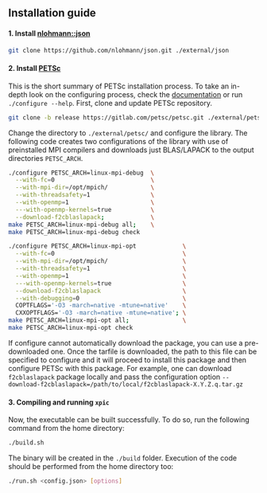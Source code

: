 ## Installation guide

#### 1. Install [nlohmann::json](https://github.com/nlohmann/json)
```sh
git clone https://github.com/nlohmann/json.git ./external/json
```

#### 2. Install [PETSc](https://gitlab.com/petsc/petsc)
This is the short summary of PETSc installation process. To take an in-depth look on the configuring process, check the [documentation](https://petsc.org/release/install/install/) or run `./configure --help`. First, clone and update PETSc repository.

```sh
git clone -b release https://gitlab.com/petsc/petsc.git ./external/petsc
```

Change the directory to `./external/petsc/` and configure the library. The following code creates two configurations of the library with use of preinstalled MPI compilers and downloads just BLAS/LAPACK to the output directories `PETSC_ARCH`.

```sh
./configure PETSC_ARCH=linux-mpi-debug  \
  --with-fc=0                           \
  --with-mpi-dir=/opt/mpich/            \
  --with-threadsafety=1                 \
  --with-openmp=1                       \
  ---with-openmp-kernels=true           \
  --download-f2cblaslapack;             \
make PETSC_ARCH=linux-mpi-debug all;    \
make PETSC_ARCH=linux-mpi-debug check
```
```sh
./configure PETSC_ARCH=linux-mpi-opt             \
  --with-fc=0                                    \
  --with-mpi-dir=/opt/mpich/                     \
  --with-threadsafety=1                          \
  --with-openmp=1                                \
  ---with-openmp-kernels=true                    \
  --download-f2cblaslapack                       \
  --with-debugging=0                             \
  COPTFLAGS='-O3 -march=native -mtune=native'    \
  CXXOPTFLAGS='-O3 -march=native -mtune=native'; \
make PETSC_ARCH=linux-mpi-opt all;               \
make PETSC_ARCH=linux-mpi-opt check
```

If configure cannot automatically download the package, you can use a pre-downloaded one. Once the tarfile is downloaded, the path to this file can be specified to configure and it will proceed to install this package and then configure PETSc with this package. For example, one can download `f2cblaslapack` package locally and pass the configuration option `--download-f2cblaslapack=/path/to/local/f2cblaslapack-X.Y.Z.q.tar.gz`

#### 3. Compiling and running `xpic`

Now, the executable can be built successfully. To do so, run the following command from the home directory:
```sh
./build.sh
```

The binary will be created in the `./build` folder. Execution of the code should be performed from the home directory too:
```sh
./run.sh <config.json> [options]
```
